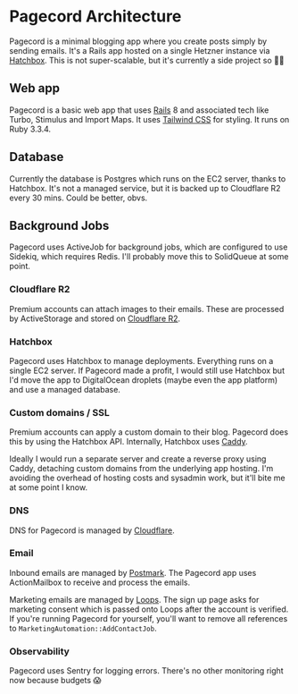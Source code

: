 # Pagecord Architecture

Pagecord is a minimal blogging app where you create posts simply by sending emails. It's a Rails app hosted on a single Hetzner instance via [Hatchbox](https://hatchbox.io). This is not super-scalable, but it's currently a side project so 🤷‍♂️

## Web app

Pagecord is a basic web app that uses [Rails](https://rubyonrails.org) 8 and associated tech like Turbo, Stimulus and Import Maps. It uses [Tailwind CSS](https://tailwindcss.com) for styling. It runs on Ruby 3.3.4.

## Database

Currently the database is Postgres which runs on the EC2 server, thanks to Hatchbox. It's not a managed service, but it is backed up to Cloudflare R2 every 30 mins. Could be better, obvs.

## Background Jobs

Pagecord uses ActiveJob for background jobs, which are configured to use Sidekiq, which requires Redis. I'll probably move this to SolidQueue at some point.

### Cloudflare R2

Premium accounts can attach images to their emails. These are processed by ActiveStorage and stored on [Cloudflare R2](https://developers.cloudflare.com/r2/).

### Hatchbox

Pagecord uses Hatchbox to manage deployments. Everything runs on a single EC2 server. If Pagecord made a profit, I would still use Hatchbox but I'd move the app to DigitalOcean droplets (maybe even the app platform) and use a managed database.

### Custom domains / SSL

Premium accounts can apply a custom domain to their blog. Pagecord does this by using the Hatchbox API. Internally, Hatchbox uses [Caddy](https://caddyserver.com/).

Ideally I would run a separate server and create a reverse proxy using Caddy, detaching custom domains from the underlying app hosting. I'm avoiding the overhead of hosting costs and sysadmin work, but it'll bite me at some point I know.

### DNS

DNS for Pagecord is managed by [Cloudflare](https://cloudflare.com).

### Email

Inbound emails are managed by [Postmark](https://postmarkapp.com). The Pagecord app uses ActionMailbox to receive and process the emails.

Marketing emails are managed by [Loops](https://loops.so). The sign up page asks for marketing consent which is passed onto Loops after the account is verified. If you're running Pagecord for yourself, you'll want to remove all references to `MarketingAutomation::AddContactJob`.

### Observability

Pagecord uses Sentry for logging errors. There's no other monitoring right now because budgets 😱
